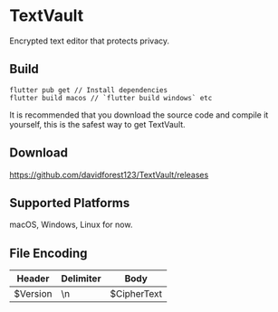 # TextVault

Encrypted text editor that protects privacy.

## Build

```
flutter pub get // Install dependencies
flutter build macos // `flutter build windows` etc
```
It is recommended that you download the source code and compile it yourself, this is the safest way to get TextVault.

## Download

https://github.com/davidforest123/TextVault/releases

## Supported Platforms

macOS, Windows, Linux for now.

## File Encoding

| Header   | Delimiter | Body                     |
|----------|-----------|--------------------------|
| $Version |    \n     | $CipherText              |

